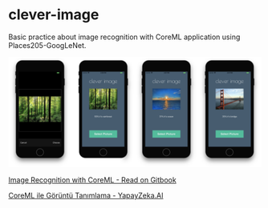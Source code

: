 # clever-image
Basic practice about image recognition with CoreML application using Places205-GoogLeNet.

![Screenshot](cleverImage.png)

[Image Recognition with CoreML - Read on Gitbook](https://mehmetkoca.gitbooks.io/coreml/)

[CoreML ile Görüntü Tanımlama - YapayZeka.AI](https://yapayzeka.ai/coreml-ile-goruntu-tanimlama/)
